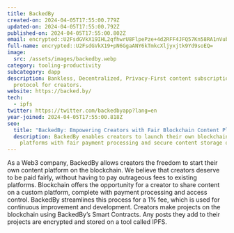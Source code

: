 ```yaml
---
title: BackedBy
created-on: 2024-04-05T17:55:00.779Z
updated-on: 2024-04-05T17:55:00.792Z
published-on: 2024-04-05T17:55:00.802Z
email: encrypted::U2FsdGVkX19IHL2qfhwrU8FlpePze+4d2RFF4JFQ57Kn58RA1nVubDYw6L5DFbED
full-name: encrypted::U2FsdGVkX19+pN6GgaANY6kTmkcXljyxjtk9Yd9soEQ=
image:
  src: /assets/images/backedby.webp
category: tooling-productivity
subcategory: dapp
description: Bankless, Decentralized, Privacy-First content subscription
  protocol for creators.
website: https://backed.by/
tech:
  - ipfs
twitter: https://twitter.com/backedbyapp?lang=en
year-joined: 2024-04-05T17:55:00.818Z
seo:
  title: "BackedBy: Empowering Creators with Fair Blockchain Content Platforms"
  description: BackedBy enables creators to launch their own blockchain-based
    platforms with fair payment processing and secure content storage on IPFS.
---
```


As a Web3 company, BackedBy allows creators the freedom to start their own content platform on the blockchain. We believe that creators deserve to be paid fairly, without having to pay outrageous fees to existing platforms. Blockchain offers the opportunity for a creator to share content on a custom platform, complete with payment processing and access control. BackedBy streamlines this process for a 1% fee, which is used for continuous improvement and development. Creators make projects on the blockchain using BackedBy’s Smart Contracts. Any posts they add to their projects are encrypted and stored on a tool called IPFS.
